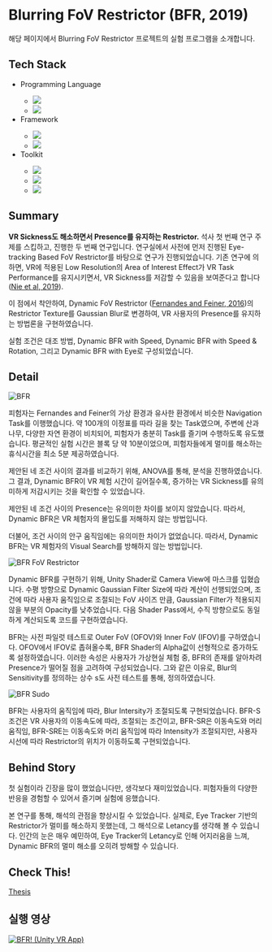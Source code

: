 <h1>Blurring FoV Restrictor (BFR, 2019)</h1>
<p>해당 페이지에서 Blurring FoV Restrictor 프로젝트의 실험 프로그램을 소개합니다.</p>

<h2>Tech Stack</h2>
<ul>
  <li>Programming Language</li>
  <ul>
    <li><img src="https://img.shields.io/badge/C Sharp-239120?style=flat-square&logo=c-sharp&logoColor=white"/></li>
    <li><img src="https://img.shields.io/badge/Unity Shader Lab-000000?style=flat-square&logo=Unity&logoColor=white"/></li>
  </ul>
  <li>Framework</li>
  <ul>
    <li><img src="https://img.shields.io/badge/Tobii EyeTracker-000000?style=flat-square&logo=Unity&logoColor=white"/></li>
    <li><img src="https://img.shields.io/badge/SteamVR-000000?style=flat-square&logo=Steam&logoColor=white"/></li>
  </ul>
  <li>Toolkit</li>
  <ul>
    <li><img src="https://img.shields.io/badge/Unity-000000?style=flat-square&logo=Unity&logoColor=white"/></li>
    <li><img src="https://img.shields.io/badge/Oculus-1C1E20?style=flat-square&logo=Oculus&logoColor=white"/></li>
    <li><img src="https://img.shields.io/badge/HTC Vive-2e317d?style=flat-square&logo=Steam&logoColor=white"/></li>
  </ul>
</ul>

<h2>Summary</h2>
<p><b>VR Sickness도 해소하면서 Presence를 유지하는 Restrictor.</b> 석사 첫 번째 연구 주제를 스킵하고, 진행한 두 번째 연구입니다. 연구실에서 사전에 먼저 진행된 Eye-tracking Based FoV Restrictor를 바탕으로 연구가 진행되었습니다. 기존 연구에 의하면, VR에 적용된 Low Resolution의 Area of Interest Effect가 VR Task Performance를 유지시키면서, VR Sickness를 저감할 수 있음을 보여준다고 합니다 (<a href="https://ieeexplore.ieee.org/abstract/document/8618360?casa_token=7XIKJHIgh_AAAAAA:rp1yiae0uQFRLDEISb3SLB9tHq-I4r13ahLdix2YKq_MprlbajdrGSWLh_mCDj727ZVWgq-4Tt4">Nie et al, 2019</a>).</p> 이 점에서 착안하여, Dynamic FoV Restrictor (<a href="https://ieeexplore.ieee.org/abstract/document/7460053/?casa_token=9q7iwoZ6RFwAAAAA:jLBkmf-DvmYYMkP2OZ6dnjylGfWx10gia4EnSpJ-emdUeY7tDnZfi4MIexVrL57gXLI9nEGhXUY">Fernandes and Feiner, 2016</a>)의 Restrictor Texture를 Gaussian Blur로 변경하여, VR 사용자의 Presence를 유지하는 방법론을 구현하였습니다.</p>
<p>실험 조건은 대조 방법, Dynamic BFR with Speed, Dynamic BFR with Speed & Rotation, 그리고 Dynamic BFR with Eye로 구성되었습니다. 

<h2>Detail</h2>

![BFR](https://user-images.githubusercontent.com/30020288/115150139-11e07180-a0a2-11eb-8e0c-5e110b392ea6.PNG)

<p>피험자는 Fernandes and Feiner의 가상 환경과 유사한 환경에서 비슷한 Navigation Task를 이행했습니다. 약 100개의 이정표를 따라 길을 찾는 Task였으며, 주변에 산과 나무, 다양한 자연 환경이 비치되어, 피험자가 충분히 Task를 즐기며 수행하도록 유도했습니다. 평균적인 실험 시간은 블록 당 약 10분이었으며, 피험자들에게 멀미를 해소하는 휴식시간을 최소 5분 제공하였습니다.</p>
<p>제안된 네 조건 사이의 결과를 비교하기 위해, ANOVA를 통해, 분석을 진행하였습니다. 그 결과, Dynamic BFR이 VR 체험 시간이 길어질수록, 증가하는 VR Sickness를 유의미하게 저감시키는 것을 확인할 수 있었습니다.</p>
<p>제안된 네 조건 사이의 Presence는 유의미한 차이를 보이지 않았습니다. 따라서, Dynamic BFR은 VR 체험자의 몰입도를 저해하지 않는 방법입니다.</p>
<p>더불어, 조건 사이의 안구 움직임에는 유의미한 차이가 없었습니다. 따라서, Dynamic BFR는 VR 체험자의 Visual Search를 방해하지 않는 방법입니다.</p>

![BFR FoV Restrictor](https://user-images.githubusercontent.com/30020288/116349620-5fd84080-a82b-11eb-9583-a9bf023227ee.png)

<p>Dynamic BFR를 구현하기 위해, Unity Shader로 Camera View에 마스크를 입혔습니다. 수평 방향으로 Dynamic Gaussian Filter Size에 따라 계산이 선행되었으며, 조건에 따라 사용자 움직임으로 조절되는 FoV 사이즈 만큼, Gaussian Filter가 적용되지 않을 부분의 Opacity를 낮추었습니다. 다음 Shader Pass에서, 수직 방향으로도 동일하게 계산되도록 코드를 구현하였습니다.</p>
<p>BFR는 사전 파일럿 테스트로 Outer FoV (OFOV)와 Inner FoV (IFOV)를 구하였습니다. OFOV에서 IFOV로 좁혀올수록, BFR Shader의 Alpha값이 선형적으로 증가하도록 설정하였습니다. 이러한 속성은 사용자가 가상현실 체험 중, BFR의 존재를 알아차려 Presence가 떨어질 점을 고려하여 구성되었습니다. 그와 같은 이유로, Blur의 Sensitivity를 정의하는 상수 s도 사전 테스트를 통해, 정의하였습니다.</p>

![BFR Sudo](https://user-images.githubusercontent.com/30020288/116349617-5cdd5000-a82b-11eb-83b1-4667bfab6c07.png)
<p>BFR는 사용자의 움직임에 따라, Blur Intersity가 조절되도록 구현되었습니다. BFR-S 조건은 VR 사용자의 이동속도에 따라, 조절되는 조건이고, BFR-SR은 이동속도와 머리 움직임, BFR-SRE는 이동속도와 머리 움직임에 따라 Intensity가 조절되지만, 사용자 시선에 따라 Restrictor의 위치가 이동하도록 구현되었습니다.

<h2>Behind Story</h2>
<p>첫 실험이라 긴장을 많이 했었습니다만, 생각보다 재미있었습니다. 피험자들의 다양한 반응을 경험할 수 있어서 즐기며 실험에 응했습니다.</p>
<p>본 연구를 통해, 해석의 관점을 향상시킬 수 있었습니다. 실제로, Eye Tracker 기반의 Restrictor가 멀미를 해소하지 못했는데, 그 해석으로 Letancy를 생각해 볼 수 있습니다. 인간의 눈은 매우 예민하여, Eye Tracker의 Letancy로 인해 어지러움을 느껴, Dynamic BFR의 멀미 해소를 오히려 방해할 수 있습니다.</p>

<h2>Check This!</h2>
<a href="http://www.riss.kr/search/detail/DetailView.do?p_mat_type=be54d9b8bc7cdb09&control_no=aacc914c7d9694e5ffe0bdc3ef48d419">Thesis</a>

<h2>실행 영상</h2>

[![BFR! (Unity VR App)](http://img.youtube.com/vi/ScoWGe8QFSA/0.jpg)](http://www.youtube.com/watch?v=ScoWGe8QFSA "BFR!")
